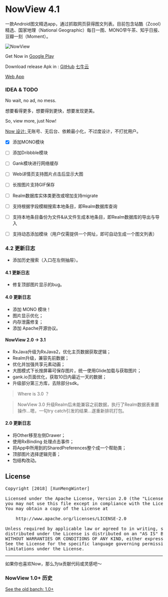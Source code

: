 # NowView 4.1

一款Android图文精选app，通过抓取网页获得图文列表。目前包含站酷（Zcool）精选、国家地理（National Geographic）每日一图、MONO早午茶、知乎日报、豆瓣一刻（Moment）。

![NowView](https://raw.githubusercontent.com/XunMengWinter/source/master/gif/NowView.gif)


Get Now in [Google Play](https://play.google.com/store/apps/details?id=top.wefor.nowview)

Download release Apk in :
[GitHub](https://raw.githubusercontent.com/XunMengWinter/source/master/apk/NowView.apk)
[七牛云](http://p198xpq7l.bkt.clouddn.com/NowView.apk)

[Web App](http://www.wefor.top/now)

### IDEA & TODO
No wait, no ad, no mess.

想要看得更多，想要得到更快，想要发现更美。

So, view more, just Now!


[Now 设计: ](https://www.jianshu.com/p/411402059f6b)无账号、无后台、依赖最小化，不过度设计，不打扰用户。


- [x] 添加MONO模块
- [ ] 添加Dribbble模块
- [ ] Gank模块进行网络缓存
- [ ] Web详情页支持图片点击后显示大图
- [ ] 长按图片支持GIF保存
- [ ] Realm数据库实体类更改或增加支持migrate
- [ ] 支持根据字段模糊搜索本地条目，即Realm数据库查询
- [ ] 支持本地条目备份为文件&从文件生成本地条目，即Realm数据库的导出与导入
- [ ] 支持动态添加模块（用户仅需提供一个网址，即可自动生成一个图文列表）


### 4.2 更新日志
* 添加历史搜索（入口在左侧抽屉）。

#### 4.1 更新日志
* 修复顶部图片显示的bug。

#### 4.0 更新日志
* 添加 MONO 模块！
* 图片显示优化；
* 内存泄露修复；
* 添加 Apache开源协议。


#### NowView 2.0 -> 3.1
* RxJava升级为RxJava2，优化主页数据获取逻辑；
* Realm升级，兼容先前数据；
* 优化并加强共享元素动画；
* 大图模式下长按屏幕可保存图片，统一使用Glide加载与获取图片；
* gank.io页面优化，获取10日内最近一天的数据；
* 升级部分第三方库，去除部分sdk。

> Where is 3.0 ？

> NowView 3.0 升级Realm后未能兼容之前数据，执行了Realm数据表重置操作...嗯，一句try catch引发的结果...遂重新排坑打包。


#### 2.0 更新日志
* 将Other移至左侧Drawer；
* 使用RxBinding 处理点击事件；
* 将App中所用到的SharedPreferences整个成一个帮助类；
* 顶部图片选择逻辑完善；
* 包结构改动。


## License
<pre>
Copyright [2018] [XunMengWinter]

Licensed under the Apache License, Version 2.0 (the "License");
you may not use this file except in compliance with the License.
You may obtain a copy of the License at

    http://www.apache.org/licenses/LICENSE-2.0

Unless required by applicable law or agreed to in writing, software
distributed under the License is distributed on an "AS IS" BASIS,
WITHOUT WARRANTIES OR CONDITIONS OF ANY KIND, either express or implied.
See the License for the specific language governing permissions and
limitations under the License.
</pre>


---
如果你也喜欢Now，那么为ta贡献代码或灵感吧～


### NowView 1.0+ 历史
[See the old banch: 1.0+](https://github.com/XunMengWinter/Now/tree/master)

